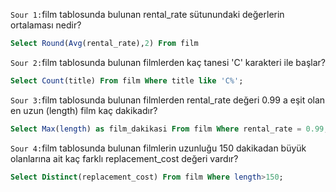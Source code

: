 `Sour 1:`film tablosunda bulunan rental_rate sütunundaki değerlerin ortalaması nedir?
```SQL
Select Round(Avg(rental_rate),2) From film
```
`Sour 2:`film tablosunda bulunan filmlerden kaç tanesi 'C' karakteri ile başlar?
```SQL
Select Count(title) From film Where title like 'C%';
```
`Sour 3:`film tablosunda bulunan filmlerden rental_rate değeri 0.99 a eşit olan en uzun (length) film kaç dakikadır?
```SQL
Select Max(length) as film_dakikasi From film Where rental_rate = 0.99;
```
`Sour 4:`film tablosunda bulunan filmlerin uzunluğu 150 dakikadan büyük olanlarına ait kaç farklı replacement_cost değeri vardır?
```SQL
Select Distinct(replacement_cost) From film Where length>150;
```
